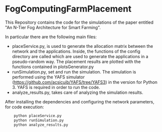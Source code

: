 # FogComputingFarmPlacement

This Repository contains the code for the simulations of the paper entitled "An N-Tier Fog Architecture for Smart Farming".

In particular there are the following main files:
- placeService.py, is used to generate the allocation matrix between the network and the applications. Inside, the functions of the config directory are called which are used to generate the applications in a pseudo-random way. The placement results are plotted with the functions contained in plotsGenerator.py
- runSimulation.py, set and run the simulation. The simulation is performed using the YAFS simulator (https://github.com/acsicuib/YAFS/tree/YAFS3) in the version for Python 3. YAFS is required in order to run the code.
- analyze_results.py, takes care of analyzing the simulation results.

After installing the dependencies and configuring the network parameters, for code execution:

``` bash
    python placeService.py
    python runSimulation.py
    python analyze_results.py
```
